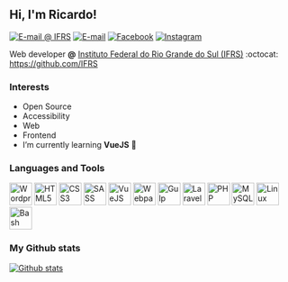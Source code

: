 ## Hi, I'm Ricardo!
[![E-mail @ IFRS](https://img.shields.io/badge/%20%40%20IFRS-ricardo.moro%40ifrs.edu.br-%23b23121?style=flat-square&logo=Gmail&logoColor=white)](mailto:ricardo.moro@ifrs.edu.br)
[![E-mail](https://img.shields.io/badge/-ricardo.moro%40hotmail.com-%23b23121?style=flat-square&logo=Gmail&logoColor=white)](mailto:ricardo.moro@hotmail.com)
[![Facebook](https://img.shields.io/badge/-moro.ricardo-%233b5998?style=flat-square&logo=Facebook&logoColor=white)](https://fb.com/moro.ricardo)
[![Instagram](https://img.shields.io/badge/-ricardomoro85-%23e1306c?style=flat-square&logo=Instagram&logoColor=white)](https://instagram.com/ricardomoro85)

Web developer **@** [Instituto Federal do Rio Grande do Sul (IFRS)](https://ifrs.edu.br/) :octocat: https://github.com/IFRS

### Interests

- Open Source
- Accessibility
- Web
- Frontend
- I’m currently learning **VueJS** :slightly_smiling_face:

### Languages and Tools

<p>
  <img src="https://devicons.github.io/devicon/devicon.git/icons/wordpress/wordpress-original.svg" alt="Wordpress" width="40" height="40"/>
  <img src="https://devicons.github.io/devicon/devicon.git/icons/html5/html5-original-wordmark.svg" alt="HTML5" width="40" height="40"/>
  <img src="https://devicons.github.io/devicon/devicon.git/icons/css3/css3-original-wordmark.svg" alt="CSS3" width="40" height="40"/>
  <img src="https://devicons.github.io/devicon/devicon.git/icons/sass/sass-original.svg" alt="SASS" width="40" height="40"/>
  <img src="https://devicons.github.io/devicon/devicon.git/icons/vuejs/vuejs-original-wordmark.svg" alt="VueJS" width="40" height="40"/>
  <img src="https://devicons.github.io/devicon/devicon.git/icons/webpack/webpack-original.svg" alt="Webpack" width="40" height="40"/>
  <img src="https://devicons.github.io/devicon/devicon.git/icons/gulp/gulp-plain.svg" alt="Gulp" width="40" height="40"/>
  <img src="https://devicons.github.io/devicon/devicon.git/icons/laravel/laravel-plain-wordmark.svg" alt="Laravel" width="40" height="40"/>
  <img src="https://devicons.github.io/devicon/devicon.git/icons/php/php-original.svg" alt="PHP" width="40" height="40"/>
  <img src="https://devicons.github.io/devicon/devicon.git/icons/mysql/mysql-original-wordmark.svg" alt="MySQL" width="40" height="40"/>
  <img src="https://devicons.github.io/devicon/devicon.git/icons/linux/linux-original.svg" alt="Linux" width="40" height="40"/>
  <img src="https://www.vectorlogo.zone/logos/gnu_bash/gnu_bash-icon.svg" alt="Bash" width="40" height="40"/>
</p>

### My Github stats

[![Github stats](https://github-readme-stats.vercel.app/api?username=ricardomoro)](https://github-readme-stats.vercel.app/api?username=ricardomoro)
